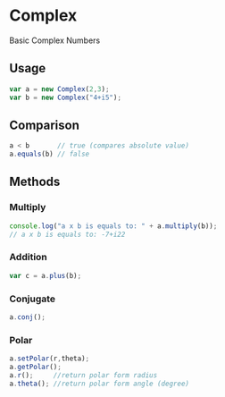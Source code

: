 # Complex
Basic Complex Numbers


## Usage
```javascript
var a = new Complex(2,3);
var b = new Complex("4+i5");
```

## Comparison
```javascript
a < b       // true (compares absolute value)
a.equals(b) // false
```

## Methods

### Multiply
```javascript
console.log("a x b is equals to: " + a.multiply(b));
// a x b is equals to: -7+i22
```

### Addition
```javascript
var c = a.plus(b);
```

### Conjugate
```javascript
a.conj();
```

### Polar
```javascript
a.setPolar(r,theta);
a.getPolar();
a.r();     //return polar form radius
a.theta(); //return polar form angle (degree)
```
